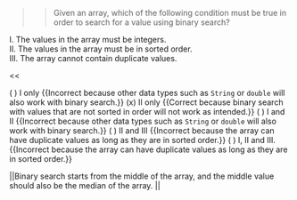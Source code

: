 >>Given an array, which of the following condition must be true in order to search for a value using binary search?

<p>I. The values in the array must be integers.<br/>
II. The values in the array must be in sorted order.<br/>
III. The array cannot contain duplicate values. </p><<

( ) I only {{Incorrect because other data types such as <code>String</code> or <code>double</code> will also work with binary search.}}
(x) II only {{Correct because binary search with values that are not sorted in order will not work as intended.}}
( ) I and II {{Incorrect because other data types such as <code>String</code> or <code>double</code> will also work with binary search.}}
( ) II and III {{Incorrect because the array can have duplicate values as long as they are in sorted order.}}
( ) I, II and III. {{Incorrect because the array can have duplicate values as long as they are in sorted order.}}

||Binary search starts from the middle of the array, and the middle value should also be the median of the array. ||
